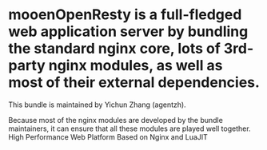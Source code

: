 # mooenOpenResty is a full-fledged web application server by bundling the standard nginx core, lots of 3rd-party nginx modules, as well as most of their external dependencies.

This bundle is maintained by Yichun Zhang (agentzh).

Because most of the nginx modules are developed by the bundle maintainers, it can ensure that all these modules are played well together.
High Performance Web Platform Based on Nginx and LuaJIT
